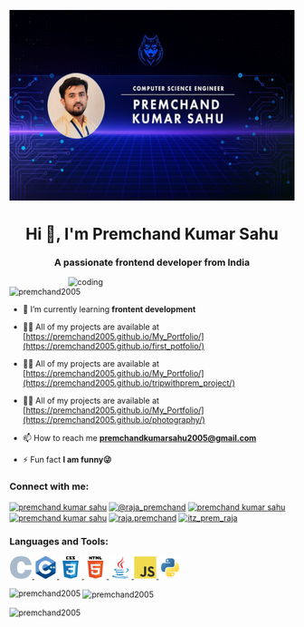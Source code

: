 ![logo](https://github.com/premchand2005/premchand2005/blob/main/github.jpg)
<h1 align="center">Hi 👋, I'm Premchand Kumar Sahu</h1>
<h3 align="center">A passionate frontend developer from India</h3>

<img align="right" alt="coding" width="400px" src="https://user-images.githubusercontent.com/55389276/140866485-8fb1c876-9a8f-4d6a-98dc-08c4981eaf70.gif">

<p align="left"> <img src="https://komarev.com/ghpvc/?username=premchand2005&label=Profile%20views&color=0e75b6&style=flat" alt="premchand2005" /> </p>

- 🌱 I’m currently learning **frontent development**

- 👨‍💻 All of my projects are available at [https://premchand2005.github.io/My_Portfolio/](https://premchand2005.github.io/first_potfolio/)

- 👨‍💻 All of my projects are available at [https://premchand2005.github.io/My_Portfolio/](https://premchand2005.github.io/tripwithprem_project/)

- 👨‍💻 All of my projects are available at [https://premchand2005.github.io/My_Portfolio/](https://premchand2005.github.io/photography/)

- 📫 How to reach me **premchandkumarsahu2005@gmail.com**

- ⚡ Fun fact **I am funny😜**

<h3 align="left">Connect with me:</h3>
<p align="left">
<a href="https://codepen.io/premchand kumar sahu" target="blank"><img align="center" src="https://raw.githubusercontent.com/rahuldkjain/github-profile-readme-generator/master/src/images/icons/Social/codepen.svg" alt="premchand kumar sahu" height="30" width="40" /></a>
<a href="https://twitter.com/@raja_premchand" target="blank"><img align="center" src="https://raw.githubusercontent.com/rahuldkjain/github-profile-readme-generator/master/src/images/icons/Social/twitter.svg" alt="@raja_premchand" height="30" width="40" /></a>
<a href="https://linkedin.com/in/premchand kumar sahu" target="blank"><img align="center" src="https://raw.githubusercontent.com/rahuldkjain/github-profile-readme-generator/master/src/images/icons/Social/linked-in-alt.svg" alt="premchand kumar sahu" height="30" width="40" /></a>
<a href="https://fb.com/premchand kumar sahu" target="blank"><img align="center" src="https://raw.githubusercontent.com/rahuldkjain/github-profile-readme-generator/master/src/images/icons/Social/facebook.svg" alt="premchand kumar sahu" height="30" width="40" /></a>
<a href="https://instagram.com/raja.premchand" target="blank"><img align="center" src="https://raw.githubusercontent.com/rahuldkjain/github-profile-readme-generator/master/src/images/icons/Social/instagram.svg" alt="raja.premchand" height="30" width="40" /></a>
<a href="https://www.youtube.com/c/itz_prem_raja" target="blank"><img align="center" src="https://raw.githubusercontent.com/rahuldkjain/github-profile-readme-generator/master/src/images/icons/Social/youtube.svg" alt="itz_prem_raja" height="30" width="40" /></a>
</p>

<h3 align="left">Languages and Tools:</h3>
<p align="left"> <a href="https://www.cprogramming.com/" target="_blank" rel="noreferrer"> <img src="https://raw.githubusercontent.com/devicons/devicon/master/icons/c/c-original.svg" alt="c" width="40" height="40"/> </a> <a href="https://www.w3schools.com/cpp/" target="_blank" rel="noreferrer"> <img src="https://raw.githubusercontent.com/devicons/devicon/master/icons/cplusplus/cplusplus-original.svg" alt="cplusplus" width="40" height="40"/> </a> <a href="https://www.w3schools.com/css/" target="_blank" rel="noreferrer"> <img src="https://raw.githubusercontent.com/devicons/devicon/master/icons/css3/css3-original-wordmark.svg" alt="css3" width="40" height="40"/> </a> <a href="https://www.w3.org/html/" target="_blank" rel="noreferrer"> <img src="https://raw.githubusercontent.com/devicons/devicon/master/icons/html5/html5-original-wordmark.svg" alt="html5" width="40" height="40"/> </a> <a href="https://www.java.com" target="_blank" rel="noreferrer"> <img src="https://raw.githubusercontent.com/devicons/devicon/master/icons/java/java-original.svg" alt="java" width="40" height="40"/> </a> <a href="https://developer.mozilla.org/en-US/docs/Web/JavaScript" target="_blank" rel="noreferrer"> <img src="https://raw.githubusercontent.com/devicons/devicon/master/icons/javascript/javascript-original.svg" alt="javascript" width="40" height="40"/> </a> <a href="https://www.python.org" target="_blank" rel="noreferrer"> <img src="https://raw.githubusercontent.com/devicons/devicon/master/icons/python/python-original.svg" alt="python" width="40" height="40"/> </a> </p>

<p><img align="left" src="https://github-readme-stats.vercel.app/api/top-langs?username=premchand2005&show_icons=true&locale=en&layout=compact" alt="premchand2005" /></p>

<p>&nbsp;<img align="center" src="https://github-readme-stats.vercel.app/api?username=premchand2005&show_icons=true&locale=en" alt="premchand2005" /></p>

<p><img align="center" src="https://github-readme-streak-stats.herokuapp.com/?user=premchand2005&" alt="premchand2005" /></p>


<!--
**premchand2005/premchand2005** is a ✨ _special_ ✨ repository because its `README.md` (this file) appears on your GitHub profile.

Here are some ideas to get you started:

- 🔭 I’m currently working on ...
- 🌱 I’m currently learning ...
- 👯 I’m looking to collaborate on ...
- 🤔 I’m looking for help with ...
- 💬 Ask me about ...
- 📫 How to reach me: ...
- 😄 Pronouns: ...
- ⚡ Fun fact: ...
-->

